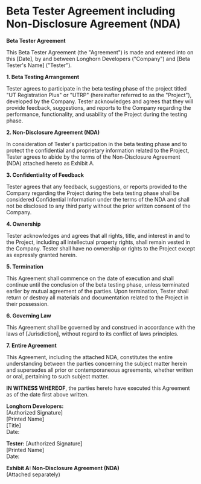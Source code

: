 # Beta Tester Agreement including Non-Disclosure Agreement (NDA)

**Beta Tester Agreement**

This Beta Tester Agreement (the "Agreement") is made and entered into on this [Date], by and between Longhorn Developers ("Company") and [Beta Tester's Name] ("Tester").

**1. Beta Testing Arrangement**

Tester agrees to participate in the beta testing phase of the project titled "UT Registration Plus" or "UTRP" (hereinafter referred to as the "Project"), developed by the Company. Tester acknowledges and agrees that they will provide feedback, suggestions, and reports to the Company regarding the performance, functionality, and usability of the Project during the testing phase.

**2. Non-Disclosure Agreement (NDA)**

In consideration of Tester's participation in the beta testing phase and to protect the confidential and proprietary information related to the Project, Tester agrees to abide by the terms of the Non-Disclosure Agreement (NDA) attached hereto as Exhibit A.

**3. Confidentiality of Feedback**

Tester agrees that any feedback, suggestions, or reports provided to the Company regarding the Project during the beta testing phase shall be considered Confidential Information under the terms of the NDA and shall not be disclosed to any third party without the prior written consent of the Company.

**4. Ownership**

Tester acknowledges and agrees that all rights, title, and interest in and to the Project, including all intellectual property rights, shall remain vested in the Company. Tester shall have no ownership or rights to the Project except as expressly granted herein.

**5. Termination**

This Agreement shall commence on the date of execution and shall continue until the conclusion of the beta testing phase, unless terminated earlier by mutual agreement of the parties. Upon termination, Tester shall return or destroy all materials and documentation related to the Project in their possession.

**6. Governing Law**

This Agreement shall be governed by and construed in accordance with the laws of [Jurisdiction], without regard to its conflict of laws principles.

**7. Entire Agreement**

This Agreement, including the attached NDA, constitutes the entire understanding between the parties concerning the subject matter herein and supersedes all prior or contemporaneous agreements, whether written or oral, pertaining to such subject matter.

**IN WITNESS WHEREOF**, the parties hereto have executed this Agreement as of the date first above written.

**Longhorn Developers:** <br>
[Authorized Signature] <br>
[Printed Name] <br>
[Title] <br>
Date:

**Tester:**
[Authorized Signature] <br>
[Printed Name] <br>
Date:

**Exhibit A: Non-Disclosure Agreement (NDA)** <br>
(Attached separately)

